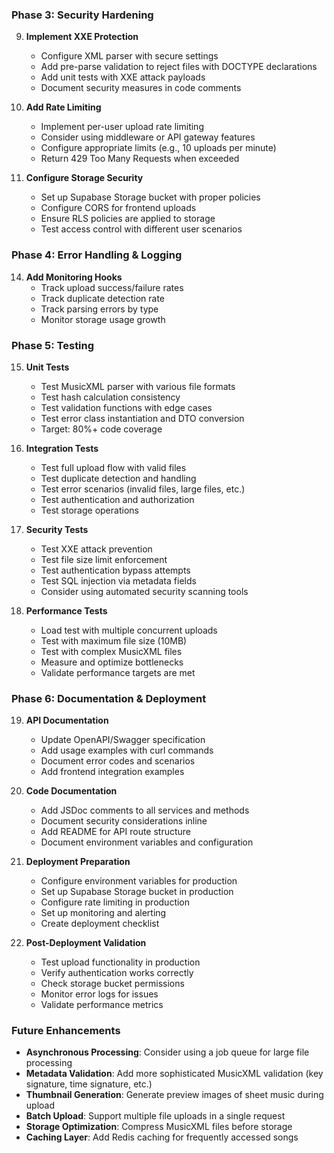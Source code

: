 ### Phase 3: Security Hardening

9. **Implement XXE Protection**
   - Configure XML parser with secure settings
   - Add pre-parse validation to reject files with DOCTYPE declarations
   - Add unit tests with XXE attack payloads
   - Document security measures in code comments

10. **Add Rate Limiting**
    - Implement per-user upload rate limiting
    - Consider using middleware or API gateway features
    - Configure appropriate limits (e.g., 10 uploads per minute)
    - Return 429 Too Many Requests when exceeded

11. **Configure Storage Security**
    - Set up Supabase Storage bucket with proper policies
    - Configure CORS for frontend uploads
    - Ensure RLS policies are applied to storage
    - Test access control with different user scenarios

### Phase 4: Error Handling & Logging

14. **Add Monitoring Hooks**
    - Track upload success/failure rates
    - Track duplicate detection rate
    - Track parsing errors by type
    - Monitor storage usage growth

### Phase 5: Testing

15. **Unit Tests**
    - Test MusicXML parser with various file formats
    - Test hash calculation consistency
    - Test validation functions with edge cases
    - Test error class instantiation and DTO conversion
    - Target: 80%+ code coverage

16. **Integration Tests**
    - Test full upload flow with valid files
    - Test duplicate detection and handling
    - Test error scenarios (invalid files, large files, etc.)
    - Test authentication and authorization
    - Test storage operations

17. **Security Tests**
    - Test XXE attack prevention
    - Test file size limit enforcement
    - Test authentication bypass attempts
    - Test SQL injection via metadata fields
    - Consider using automated security scanning tools

18. **Performance Tests**
    - Load test with multiple concurrent uploads
    - Test with maximum file size (10MB)
    - Test with complex MusicXML files
    - Measure and optimize bottlenecks
    - Validate performance targets are met

### Phase 6: Documentation & Deployment

19. **API Documentation**
    - Update OpenAPI/Swagger specification
    - Add usage examples with curl commands
    - Document error codes and scenarios
    - Add frontend integration examples

20. **Code Documentation**
    - Add JSDoc comments to all services and methods
    - Document security considerations inline
    - Add README for API route structure
    - Document environment variables and configuration

21. **Deployment Preparation**
    - Configure environment variables for production
    - Set up Supabase Storage bucket in production
    - Configure rate limiting in production
    - Set up monitoring and alerting
    - Create deployment checklist

22. **Post-Deployment Validation**
    - Test upload functionality in production
    - Verify authentication works correctly
    - Check storage bucket permissions
    - Monitor error logs for issues
    - Validate performance metrics

### Future Enhancements

- **Asynchronous Processing**: Consider using a job queue for large file processing
- **Metadata Validation**: Add more sophisticated MusicXML validation (key signature, time signature, etc.)
- **Thumbnail Generation**: Generate preview images of sheet music during upload
- **Batch Upload**: Support multiple file uploads in a single request
- **Storage Optimization**: Compress MusicXML files before storage
- **Caching Layer**: Add Redis caching for frequently accessed songs
